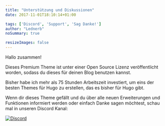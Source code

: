 ```yaml
---
title: "Unterstützung und Diskussionen"
date: 2017-11-01T18:10:14+01:00

tags: ['Discord', 'Support', 'Sag Danke!']
author: "Lednerb"
noSummary: true

resizeImages: false
---
```

Hallo zusammen!

Dieses Premium Theme ist unter einer Open Source Lizenz veröffentlicht worden, sodass du dieses für deinen Blog benutzen kannst.

Bisher habe ich mehr als 75 Stunden Arbeitszeit investiert, um eins der besten Themes für Hugo zu erstellen, das es bisher für Hugo gibt.

Wenn dir dieses Theme gefällt und du über alle neuen Erweiterungen und Funktionen informiert werden oder einfach Danke sagen möchtest, schau mal in unseren Discord Kanal:

[![Discord](https://img.shields.io/discord/479643633814077465.svg?style=for-the-badge&label=Discord%20Chat&colorB=7289da)](https://discord.gg/vZVHJ4j)
